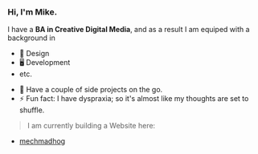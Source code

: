 ### Hi, I'm Mike.

I have a **BA in Creative Digital Media**, 
and as a result I am equiped with a background in

- 🎨 Design
- 🖥️ Development
- etc.

* 🔭 Have a couple of side projects on the go.
* ⚡ Fun fact: I have dyspraxia; so it's almost like my thoughts are set to shuffle.

> I am currently building a Website here:
* [mechmadhog](https://mechmadhog.com/)
